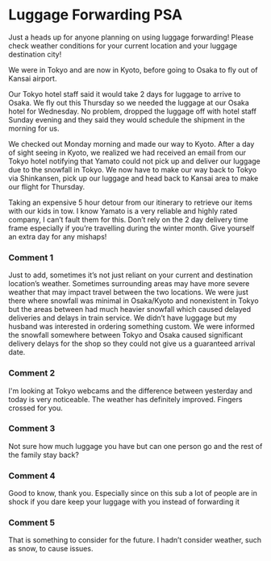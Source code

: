 # Luggage Forwarding PSA

Just a heads up for anyone planning on using luggage forwarding! Please check weather conditions for your current location and your luggage destination city! 

We were in Tokyo and are now in Kyoto, before going to Osaka to fly out of Kansai airport. 

Our Tokyo hotel staff said it would take 2 days for luggage to arrive to Osaka. We fly out this Thursday so we needed the luggage at our Osaka hotel for Wednesday. No problem, dropped the luggage off with hotel staff Sunday evening and they said they would schedule the shipment in the morning for us. 

We checked out Monday morning and made our way to Kyoto. After a day of sight seeing in Kyoto, we realized we had received an email from our Tokyo hotel notifying that Yamato could not pick up and deliver our luggage due to the snowfall in Tokyo. We now have to make our way back to Tokyo via Shinkansen, pick up our luggage and head back to Kansai area to make our flight for Thursday. 

Taking an expensive 5 hour detour from our itinerary to retrieve our items with our kids in tow. I know Yamato is a very reliable and highly rated company, I can’t fault them for this. Don’t rely on the 2 day delivery time frame especially if you’re travelling during the winter month. Give yourself an extra day for any mishaps!

### Comment 1

Just to add, sometimes it’s not just reliant on your current and destination location’s weather. Sometimes surrounding areas may have more severe weather that may impact travel between the two locations. We were just there where snowfall was minimal in Osaka/Kyoto and nonexistent in Tokyo but the areas between had much heavier snowfall which caused delayed deliveries and delays in train service. We didn’t have luggage but my husband was interested in ordering something custom. We were informed the snowfall somewhere between Tokyo and Osaka caused significant delivery delays for the shop so they could not give us a guaranteed arrival date.

### Comment 2

I'm looking at Tokyo webcams and the difference between yesterday and today is very noticeable. The weather has definitely improved. Fingers crossed for you.

### Comment 3

Not sure how much luggage you have but can one person go and the rest of the family stay back?

### Comment 4

Good to know, thank you. Especially since on this sub a lot of people are in shock if you dare keep your luggage with you instead of forwarding it

### Comment 5

That is something to consider for the future. I hadn’t consider weather, such as snow, to cause issues.

